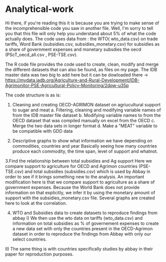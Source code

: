# Analytical-work

Hi there, if you're reading this it is because you are trying to make sense of the incomprehensible code you saw in 
another file. Well, I'm sorry to tell you that this file will only help you understand about 5% of what the code 
actually does. The code uses data from : the WTO( wto_data.csv) on trade tariffs,
Word Bank (subsidies.csv, subsidies_monetary.csv) for subsidies as a share of government expenses and monetary subsdies
the oecd (PScT_oecd_all.csv , PSE-TSE.csv).


The R code file provides the code used to create, clean, modify and merge the different datasets that can also be found,
as files on my page. The IDB master data was two big to add here but it can be dowloaded 
there -> https://mydata.iadb.org/Agriculture-and-Rural-Development/IDB-Agrimonitor-PSE-Agricultural-Policy-Monitoring/2dqw-u35p


The code structure is as is:

1. Cleaning and creating OECD-AGRIMON dataset on agriucultural support to sugar and meat
a. Filtering, cleaning and modifying variable names of from the IDB master file dataset
b. Modifying variable names to from the OECD dataset that was compiled manually on excel from the OECD
c. Merge the two data sets in longer format
d. Make a "MEAT" variable to be compatible with GDD data

2. Descriptive graphs to show what information we have depending on commodities, countries and year
Basically seeing how many countries produce each commodity, the time span, level of support and whatnot.

3.Find the relationship between total subsidies and Ag support
Here we compare support to agriculture for OECD and Agrimon countries (PSE-TSE.csv) and total subsidies (subsidies.csv)
which is used by Abbay in order to see if it brings something new to the analysis.
An important modification here is that we compare support to agriculture as a share of government expenses.
Because the World Bank does not provide information on that explicitly, we infer it by using the monetary amount
of support with the subsidies_monetary.csv file.
Several graphs are created here to look at the correlation.

4. WTO and Subsidies data to create datasets to reproduce findings from abbay
I)
We then use the wto data on tariffs (wto_data.csv) and information on total subsidies as % of governement expenses
to create a new data set with only the countries present in the OECD-Agrimon dataset in order to reproduce the findings
from Abbay with only our select countries.

II) 
The same thing is with countries specifically studies by abbay in their paper for reproduction purposes.









